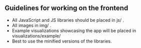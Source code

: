 Guidelines for working on the frontend
---

* All JavaScript and JS libraries should be placed in js/ .
* All images in img/ .
* Example visualizations showcasing the app will be placed in visualizations/example/
* Best to use the minified versions of the libraries.
